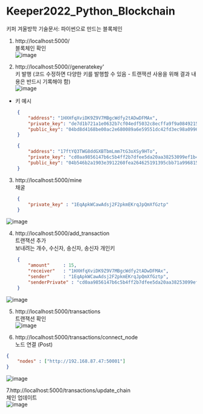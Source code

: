 # Keeper2022_Python_Blockchain
키퍼 겨울방학 기술문서: 파이썬으로 만드는 블록체인

1. http://localhost:5000/  
블록체인 확인  
![image](https://user-images.githubusercontent.com/68144657/155157433-1e9e57dc-5cc3-414b-b34b-1475094dbcb4.png)  

2. http://localhost:5000//generatekey'  
키 발행 (코드 수정하면 다양한 키를 발행할 수 있음 - 트랜잭션 사용을 위해 결과 내용은 반드시 기록해야 함)  
![image](https://user-images.githubusercontent.com/68144657/155156189-f2a482f2-a5d6-47b2-ba8b-c84d94dbcd80.png)  
* 키 예시  
```json
    {  
        "address": "1HXHfqXviDK9Z9V7MBgcWdfy2tADwDFMAx",  
        "private_key": "de7d1b721a1e0632b7cf04edf5032c8ecffa9f9a08492152b926f1a5a7e765d7",  
        "public_key": "04bd8d4168be00ac2e680089a6e59551dc42fd3ec98a09965f877a09dc165a05f9845da1d36c6ddaf04a7f84f77dc3f2b6b8392d7b03eb579e9b5d4101425c4efa"  
    }

    {
        "address": "17ftYQ3TWG8ddGXBTbmLmm7tG3oXSy9HTo",  
        "private_key": "cd0aa9856147b6c5b4ff2b7dfee5da20aa38253099ef1b4a64aced233c9afe29",  
        "public_key": "04b546b2a1903e3912260fea264625191395cbb71a996815fdcbbec58ddcc05db522c1dbbc43ee2cd4f946b1cfccd85c8f85486ede484033fc8a023ec7fd57e6d2"  
    }  
```
3. http://localhost:5000/mine   
채굴  
```json
    {  
        "private_key" : "1EqApkWCawAdsj2F2pkmEKrqJpQmXfGztp"  
    }  
```
![image](https://user-images.githubusercontent.com/68144657/155157988-03799764-21fb-4278-bbe7-202be67eafa1.png)    

4. http://localhost:5000/add_transaction  
트랜잭션 추가  
보내려는 개수, 수신자, 송신자, 송신자 개인키  
```json
    {  
        "amount"     : 15,  
        "receiver"   : "1HXHfqXviDK9Z9V7MBgcWdfy2tADwDFMAx",  
        "sender"     : "1EqApkWCawAdsj2F2pkmEKrqJpQmXfGztp",  
        "senderPrivate" : "cd0aa9856147b6c5b4ff2b7dfee5da20aa38253099ef1b4a64aced233c9afe29"  
    }   
```
![image](https://user-images.githubusercontent.com/68144657/155188478-c4a78704-c91a-42ba-892c-74ded0046792.png)


5. http://localhost:5000/transactions  
트랜잭션 확인  
![image](https://user-images.githubusercontent.com/68144657/155151209-46a173fd-a647-4a2e-b5e7-2ac023df248f.png)  

6. http://localhost:5000/transactions/connect_node  
노드 연결 (Post)
```json
{
    "nodes" : ["http://192.168.87.47:50001"]
}
```
![image](https://user-images.githubusercontent.com/68144657/155158145-3ae94c3e-83ff-4063-ad8a-4fbe77ae9236.png)  

7.http://localhost:5000/transactions/update_chain    
체인 업데이트  
![image](https://user-images.githubusercontent.com/68144657/155158276-0a582da6-d049-4798-9a63-2f9d74d03983.png)  



